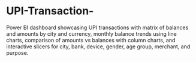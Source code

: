 # UPI-Transaction-
Power BI dashboard showcasing UPI transactions with matrix of balances and amounts by city and currency, monthly balance trends using line charts, comparison of amounts vs balances with column charts, and interactive slicers for city, bank, device, gender, age group, merchant, and purpose.
